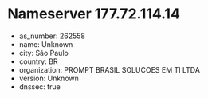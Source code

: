 # Nameserver 177.72.114.14

* as_number: 262558
* name: Unknown
* city: São Paulo
* country: BR
* organization: PROMPT BRASIL SOLUCOES EM TI LTDA
* version: Unknown
* dnssec: true
